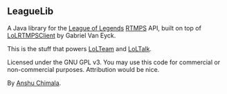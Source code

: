 ## LeagueLib

A Java library for the [League of Legends](http://www.leagueoflegends.com) [RTMPS](http://en.wikipedia.org/wiki/Real_Time_Messaging_Protocol) API, built on top of [LoLRTMPSClient](http://code.google.com/p/lolrtmpsclient) by Gabriel Van Eyck.

This is the stuff that powers [LoLTeam](http://www.lolteam.net) and [LoLTalk](http://loltalk.achimala.com).

Licensed under the GNU GPL v3. You may use this code for commercial or non-commercial purposes. Attribution would be nice.

By [Anshu Chimala](http://www.achimala.com).
